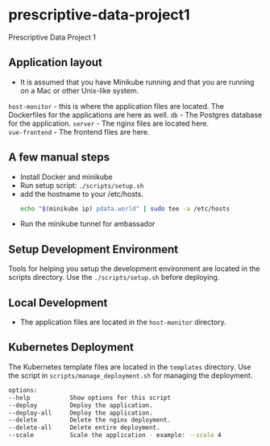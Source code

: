 # prescriptive-data-project1
Prescriptive Data Project 1

## Application layout

- It is assumed that you have Minikube running and that you are running on a Mac or other Unix-like system.

`host-monitor` - this is where the application files are located. The Dockerfiles for the applications are here as well. 
`db`           - The Postgres database for the application.
`server`       - The nginx files are located here.	
`vue-frontend` - The frontend files are here. 

## A few manual steps

- Install Docker and minikube
- Run setup script: `./scripts/setup.sh`
- add the hostname to your /etc/hosts. 
  ```bash
  echo "$(minikube ip) pdata.world" | sudo tee -a /etc/hosts
  ```
- Run the minikube tunnel for ambassador
## Setup Development Environment

Tools for helping you setup the development environment are located in the scripts directory. Use the `./scripts/setup.sh` before deploying.

## Local Development

- The application files are located in the `host-monitor` directory.

## Kubernetes Deployment

The Kubernetes template files are located in the `templates` directory. Use the
script in `scripts/manage_deployment.sh` for managing the deployment.

```bash
options:
--help           Show options for this script
--deploy         Deploy the application.
--deploy-all     Deploy the application.
--delete         Delete the nginx deployment.
--delete-all     Delete entire deployment.
--scale          Scale the application - example: --scale 4
```
